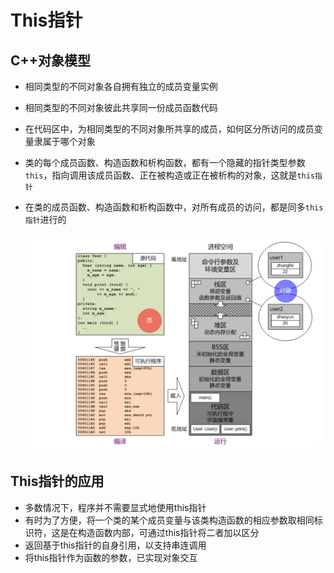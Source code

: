 # This指针

## C++对象模型

* 相同类型的不同对象各自拥有独立的成员变量实例
* 相同类型的不同对象彼此共享同一份成员函数代码
* 在代码区中，为相同类型的不同对象所共享的成员，如何区分所访问的成员变量隶属于哪个对象
* 类的每个成员函数、构造函数和析构函数，都有一个隐藏的指针类型参数`this`，指向调用该成员函数、正在被构造或正在被析构的对象，这就是`this指针`
* 在类的成员函数、构造函数和析构函数中，对所有成员的访问，都是同多`this指针`进行的

    ![object](../../docs/pics/object.png)

## This指针的应用

* 多数情况下，程序并不需要显式地使用this指针
* 有时为了方便，将一个类的某个成员变量与该类构造函数的相应参数取相同标识符，这是在构造函数内部，可通过this指针将二者加以区分
* 返回基于this指针的自身引用，以支持串连调用
* 将this指针作为函数的参数，已实现对象交互




